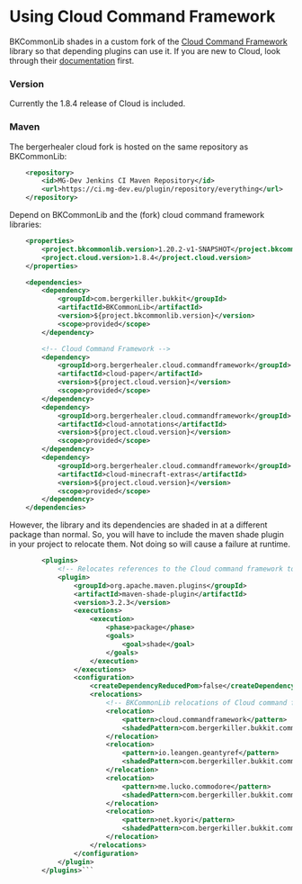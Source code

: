# Using Cloud Command Framework
BKCommonLib shades in a custom fork of the [Cloud Command Framework](https://github.com/bergerhealer/cloud "Cloud Command Framework") library so that depending plugins can use it. If you are new to Cloud, look through their [documentation](https://incendo.github.io/cloud/ "documentation") first.

### Version
Currently the 1.8.4 release of Cloud is included.

### Maven
The bergerhealer cloud fork is hosted on the same repository as BKCommonLib:
```xml
    <repository>
        <id>MG-Dev Jenkins CI Maven Repository</id>
        <url>https://ci.mg-dev.eu/plugin/repository/everything</url>
    </repository>
```
Depend on BKCommonLib and the (fork) cloud command framework libraries:
```xml
    <properties>
        <project.bkcommonlib.version>1.20.2-v1-SNAPSHOT</project.bkcommonlib.version>
        <project.cloud.version>1.8.4</project.cloud.version>
    </properties>

    <dependencies>
        <dependency>
            <groupId>com.bergerkiller.bukkit</groupId>
            <artifactId>BKCommonLib</artifactId>
            <version>${project.bkcommonlib.version}</version>
            <scope>provided</scope>
        </dependency>

        <!-- Cloud Command Framework -->
        <dependency>
            <groupId>org.bergerhealer.cloud.commandframework</groupId>
            <artifactId>cloud-paper</artifactId>
            <version>${project.cloud.version}</version>
            <scope>provided</scope>
        </dependency>
        <dependency>
            <groupId>org.bergerhealer.cloud.commandframework</groupId>
            <artifactId>cloud-annotations</artifactId>
            <version>${project.cloud.version}</version>
            <scope>provided</scope>
        </dependency>
        <dependency>
            <groupId>org.bergerhealer.cloud.commandframework</groupId>
            <artifactId>cloud-minecraft-extras</artifactId>
            <version>${project.cloud.version}</version>
            <scope>provided</scope>
        </dependency>
    </dependencies>
```
However, the library and its dependencies are shaded in at a different package than normal. So, you will have to include the maven shade plugin in your project to relocate them. Not doing so will cause a failure at runtime.
```xml
        <plugins>
            <!-- Relocates references to the Cloud command framework to where they are in BKCommonLib -->
            <plugin>
                <groupId>org.apache.maven.plugins</groupId>
                <artifactId>maven-shade-plugin</artifactId>
                <version>3.2.3</version>
                <executions>
                    <execution>
                        <phase>package</phase>
                        <goals>
                            <goal>shade</goal>
                        </goals>
                    </execution>
                </executions>
                <configuration>
                    <createDependencyReducedPom>false</createDependencyReducedPom>
                    <relocations>
                        <!-- BKCommonLib relocations of Cloud command framework -->
                        <relocation>
                            <pattern>cloud.commandframework</pattern>
                            <shadedPattern>com.bergerkiller.bukkit.common.dep.cloud</shadedPattern>
                        </relocation>
                        <relocation>
                            <pattern>io.leangen.geantyref</pattern>
                            <shadedPattern>com.bergerkiller.bukkit.common.dep.typetoken</shadedPattern>
                        </relocation>
                        <relocation>
                            <pattern>me.lucko.commodore</pattern>
                            <shadedPattern>com.bergerkiller.bukkit.common.dep.me.lucko.commodore</shadedPattern>
                        </relocation>
                        <relocation>
                            <pattern>net.kyori</pattern>
                            <shadedPattern>com.bergerkiller.bukkit.common.dep.net.kyori</shadedPattern>
                        </relocation>
                    </relocations>
                </configuration>
            </plugin>
        </plugins>```
